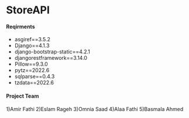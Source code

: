 # StoreAPI
#### Reqirments
 * asgiref==3.5.2
 * Django==4.1.3
 * django-bootstrap-static==4.2.1
 * djangorestframework==3.14.0
 * Pillow==9.3.0
 * pytz==2022.6
 * sqlparse==0.4.3
 * tzdata==2022.6
 #### Project Team
1)Amir Fathi 
2)Eslam Rageh 
3)Omnia Saad 
4)Alaa Fathi 
5)Basmala Ahmed
